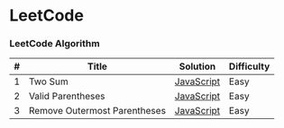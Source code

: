 # LeetCode

### LeetCode Algorithm

| #   | Title                        | Solution                                                            | Difficulty |
| --- | ---------------------------- | ------------------------------------------------------------------- | ---------- |
| 1   | Two Sum                      | [JavaScript](./algorithms/JavaScript/Two-Sum/two-sum.js)            | Easy       |
| 2   | Valid Parentheses            | [JavaScript](./String/20-Valid-Parentheses/JavaScript)              | Easy       |
| 3   | Remove Outermost Parentheses | [JavaScript](./String/1021-Remove-Outermost-Parentheses/JavaScript) | Easy       |
